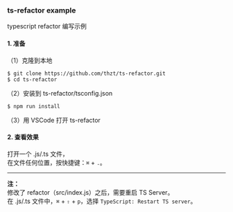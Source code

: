 ### ts-refactor example

typescript refactor 编写示例

#### 1. 准备

（1）克隆到本地
```
$ git clone https://github.com/thzt/ts-refactor.git
$ cd ts-refactor
```

（2）安装到 ts-refactor/tsconfig.json
```
$ npm run install
```

（3）用 VSCode 打开 ts-refactor

#### 2. 查看效果

打开一个 .js/.ts 文件，  
在文件任何位置，按快捷键：`⌘` + `.`。

- - -

**注：**  
修改了 refactor（src/index.js）之后，需要重启 TS Server。  
在 .js/.ts 文件中，`⌘` + `⇧` + `p`，选择 `TypeScript: Restart TS server`。
